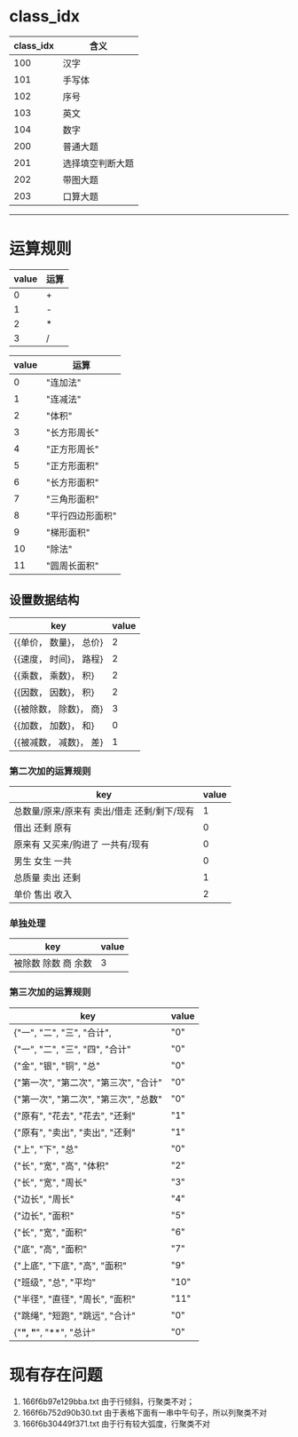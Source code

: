 # class_idx

| class_idx | 含义 |
| --- | ---- |
| 100 | 汉字|
| 101 | 手写体 |
| 102 | 序号 |
| 103 | 英文 |
| 104 | 数字 |
| 200 | 普通大题
| 201 | 选择填空判断大题
| 202 | 带图大题
| 203 | 口算大题
* * *
# 运算规则

| value | 运算 |
|----| ---|
| 0 | + |
| 1 | - |
| 2 | * |
| 3 | / |


| value | 运算
| --- | ---
| 0 |"连加法"
| 1 |"连减法"
| 2 |"体积"
| 3 |"长方形周长"
| 4 |"正方形周长"
| 5 |"正方形面积"
| 6 |"长方形面积"
| 7 |"三角形面积"
| 8 |"平行四边形面积"
| 9 |"梯形面积"
| 10 |"除法"
| 11 |"圆周长面积"

## 设置数据结构

| key |  value |
| ----| ----|
| {{单价， 数量}， 总价} | 2 |
| {{速度， 时间}， 路程} | 2 |
| {{乘数， 乘数}， 积} |   2 |
| {{因数， 因数}， 积} | 2 |
| {{被除数， 除数}， 商} | 3 |
| {{加数， 加数}， 和} | 0 |
| {{被减数， 减数}， 差} | 1 |

### 第二次加的运算规则

| key | value
| --- | ---
| 总数量/原来/原来有 卖出/借走 还剩/剩下/现有 | 1
| 借出 还剩 原有 | 0
| 原来有 又买来/购进了 一共有/现有 | 0
| 男生 女生 一共 | 0
| 总质量 卖出 还剩 | 1
| 单价 售出 收入 | 2

### 单独处理
| key | value
| --- | ---
| 被除数 除数 商 余数 | 3

### 第三次加的运算规则
|key | value
|---|---
| {"一", "二", "三", "合计",|  "0"
| {"一", "二", "三", "四", "合计" |  "0"
| {"金", "银", "铜", "总" |"0"
| {"第一次", "第二次", "第三次", "合计" | "0"
| {"第一次", "第二次", "第三次", "总数" |  "0"
| {"原有", "花去", "花去", "还剩" | "1"
| {"原有", "卖出", "卖出", "还剩" |  "1"
| {"上", "下", "总" |  "0"
| {"长", "宽", "高", "体积" | "2"
| {"长", "宽", "周长" | "3"
| {"边长", "周长" |  "4"
| {"边长", "面积" | "5"
| {"长", "宽", "面积" | "6"
| {"底", "高", "面积"| "7"
| {"上底", "下底", "高", "面积" | "9"
| {"班级", "总", "平均" | "10"
| {"半径", "直径", "周长", "面积" | "11"
| {"跳绳", "短跑", "跳远", "合计" | "0"
| {"**", "**", "**", "总计" | "0"

#  现有存在问题
1. 166f6b97e129bba.txt 由于行倾斜，行聚类不对；
2. 166f6b752d90b30.txt 由于表格下面有一串中午句子，所以列聚类不对
3. 166f6b30449f371.txt 由于行有较大弧度，行聚类不对



